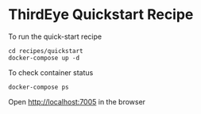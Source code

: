 # ThirdEye Quickstart Recipe

To run the quick-start recipe
```shell
cd recipes/quickstart
docker-compose up -d
```
To check container status
```shell
docker-compose ps
```

Open [http://localhost:7005](http://localhost:7005) in the browser

